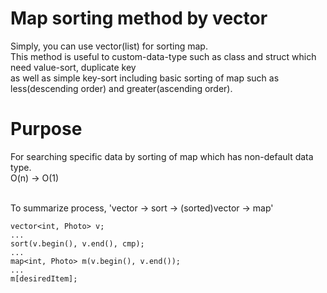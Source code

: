 # Map sorting method by vector
Simply, you can use vector(list) for sorting map. </br>
This method is useful to custom-data-type such as class and struct which need value-sort, duplicate key </br>
as well as simple key-sort including basic sorting of map such as less(descending order) and greater(ascending order). 

# Purpose
For searching specific data by sorting of map which has non-default data type. </br>
O(n) -> O(1) </br></br>


To summarize process, 'vector -> sort -> (sorted)vector -> map'

```
vector<int, Photo> v;
...
sort(v.begin(), v.end(), cmp);
... 
map<int, Photo> m(v.begin(), v.end());
...
m[desiredItem];
```
